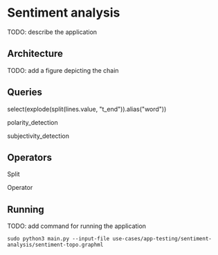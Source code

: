 # Sentiment analysis

TODO: describe the application

## Architecture

TODO: add a figure depicting the chain

## Queries  
  
  select(explode(split(lines.value, "t_end")).alias("word"))
  
  polarity_detection
  
  subjectivity_detection
  
## Operators
  
  Split
  
  Operator
  
## Running
  
 TODO: add command for running the application
 
 ```sudo python3 main.py --input-file use-cases/app-testing/sentiment-analysis/sentiment-topo.graphml```
